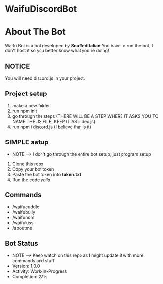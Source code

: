 # WaifuDiscordBot
# About The Bot
Waifu Bot is a bot developed by **ScuffedItalian**
You have to run the bot, I don't host it so you better know what you're doing!

## NOTICE
You will need discord.js in your project.

## Project setup
1. make a new folder
2. run npm init
3. go through the steps (THERE WILL BE A STEP WHERE IT ASKS YOU TO NAME THE JS FILE, KEEP IT AS index.js)
4. run npm i discord.js (I believe that is it)

## SIMPLE setup
* NOTE --> I don't go through the entire bot setup, just program setup
1. Clone this repo
2. Copy your bot token
3. Paste the bot token into __**token.txt**__
4. Run the code
*voila*

## Commands
* /waifucuddle
* /waifubully
* /waifunom
* /waifukiss
* /aboutme

## Bot Status
* NOTE --> Keep watch on this repo as I might update it with more commands and stuff!
* Version: 1.0.0
* Activity: Work-In-Progress
* Completion: 27%
